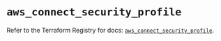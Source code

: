 # `aws_connect_security_profile`

Refer to the Terraform Registry for docs: [`aws_connect_security_profile`](https://registry.terraform.io/providers/hashicorp/aws/5.39.1/docs/resources/connect_security_profile).
